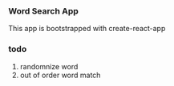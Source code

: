 ### Word Search App

This app is bootstrapped with create-react-app


### todo

1. randomnize word
2. out of order word match